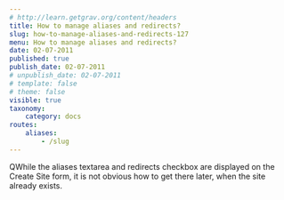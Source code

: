 ```yaml
---
# http://learn.getgrav.org/content/headers
title: How to manage aliases and redirects?
slug: how-to-manage-aliases-and-redirects-127
menu: How to manage aliases and redirects?
date: 02-07-2011
published: true
publish_date: 02-07-2011
# unpublish_date: 02-07-2011
# template: false
# theme: false
visible: true
taxonomy:
    category: docs
routes:
    aliases:
        - /slug
---
```


<a name="intro-q"></a>

QWhile the aliases textarea and redirects checkbox are displayed on the Create Site form, it is not obvious how to get there later, when the site already exists.